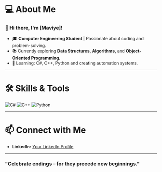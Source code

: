# 💻 About Me

### 👋 Hi there, I'm [Maviye]!

- 🎓 **Computer Engineering Student** | Passionate about coding and problem-solving.
- 📚 Currently exploring **Data Structures**, **Algorithms**, and **Object-Oriented Programming**.
- 🌱 Learning: C#, C++, Python and creating automation systems.


---

# 🛠️ Skills & Tools

![C#](https://img.shields.io/badge/-C%23-239120?style=flat&logo=csharp&logoColor=white)
![C++](https://img.shields.io/badge/-C%2B%2B-00599C?style=flat&logo=c%2B%2B&logoColor=white)
![Python](https://img.shields.io/badge/-Python-3776AB?style=flat&logo=python&logoColor=white)


---


# 📫 Connect with Me

- **LinkedIn:** [Your LinkedIn Profile](https://www.linkedin.com/in/maviyetürköz)

---

### "Celebrate endings – for they precede new beginnings."

